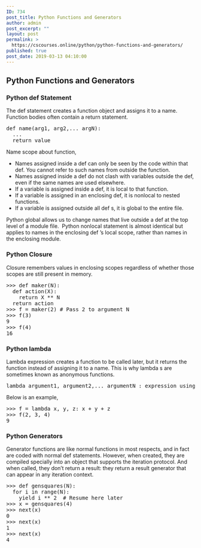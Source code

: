 ```yaml
---
ID: 734
post_title: Python Functions and Generators
author: admin
post_excerpt: ""
layout: post
permalink: >
  https://cscourses.online/python/python-functions-and-generators/
published: true
post_date: 2019-03-13 04:10:00
---
```

<!DOCTYPE html>
<html>
  <head>
    <meta http-equiv="content-type" content="text/html; charset=UTF-8">
    <title></title>
  </head>
  <body>
    <h2>Python Functions and Generators</h2>
    <h3>Python def Statement</h3>
    <p>The def statement creates a function object and assigns it to a name.
      Function bodies often contain a return statement.</p>
    <pre>def name(arg1, arg2,... argN):
  ...
  return value</pre>
    <p>Name scope about function,</p>
    <ul>
      <li> Names assigned inside a def can only be seen by the code within that
        def. You cannot refer to such names from outside the function. </li>
      <li>Names assigned inside a def do not clash with variables outside the
        def, even if the same names are used elsewhere. </li>
      <li>If a variable is assigned inside a def, it is local to that function.
      </li>
      <li>If a variable is assigned in an enclosing def, it is nonlocal to
        nested functions. </li>
      <li>If a variable is assigned outside all def s, it is global to the
        entire file. </li>
    </ul>
    <p>Python global allows us to change names that live outside a def at the
      top level of a module file.&nbsp; Python nonlocal statement is almost
      identical but applies to names in the enclosing def ’s local scope, rather
      than names in the enclosing module.</p>
    <h3>Python Closure</h3>
    <p>Closure remembers values in enclosing scopes regardless of whether those
      scopes are still present in memory.</p>
    <pre>&gt;&gt;&gt; def maker(N):
  def action(X):
    return X ** N
  return action  
&gt;&gt;&gt; f = maker(2) # Pass 2 to argument N  
&gt;&gt;&gt; f(3)
9
&gt;&gt;&gt; f(4)
16</pre>
    <h3>Python lambda</h3>
    <p>Lambda expression creates a function to be called later, but it returns
      the function instead of assigning it to a name. This is why lambda s are
      sometimes known as anonymous functions.</p>
    <pre>lambda argument1, argument2,... argumentN : expression using arguments</pre>
    <p>Below is an example,</p>
    <pre>&gt;&gt;&gt; f = lambda x, y, z: x + y + z
&gt;&gt;&gt; f(2, 3, 4)
9</pre>
    <h3>Python Generators</h3>
    <p>Generator functions are like normal functions in most respects, and in
      fact are coded with normal def statements. However, when created, they are
      compiled specially into an object that supports the iteration protocol.
      And when called, they don’t return a result: they return a result
      generator that can appear in any iteration context.</p>
    <pre>&gt;&gt;&gt; def gensquares(N):
  for i in range(N):
    yield i ** 2  # Resume here later
>>> x = gensquares(4)
>>> next(x)
0
>>> next(x)
1
>>> next(x)
4</pre>
  </body>
</html>